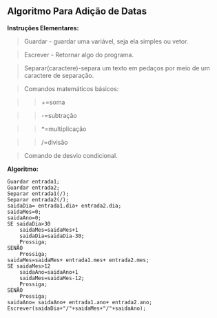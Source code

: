 ## Algoritmo Para Adição de Datas
**Instruções Elementares:**

>Guardar - guardar uma variável, seja ela simples ou vetor.

>Escrever - Retornar algo do programa.

>Separar(caractere)-separa um texto em pedaços por meio de um caractere de separação.

>Comandos matemáticos básicos:

>>+=soma

>>-=subtração

>>*=multiplicação

>>/=divisão

>Comando de desvio condicional.

**Algoritmo:**

	Guardar entrada1;
	Guardar entrada2;
	Separar entrada1(/);
	Separar entrada2(/);
	saidaDia= entrada1.dia+ entrada2.dia;
	saidaMes=0;
	saidaAno=0;
	SE saidaDia>30
		saidaMes=saidaMes+1
		saidaDia=saidaDia-30;
		Prossiga;
	SENÃO 
		Prossiga;
	saidaMes=saidaMes+ entrada1.mes+ entrada2.mes;
	SE saidaMes>12
		saidaAno=saidaAno+1
		saidaMes=saidaMes-12;
		Prossiga;
	SENÃO 
		Prossiga;
	saidaAno= saidaAno+ entrada1.ano+ entrada2.ano;
	Escrever(saidaDia+"/"+saidaMes+"/"+saidaAno);